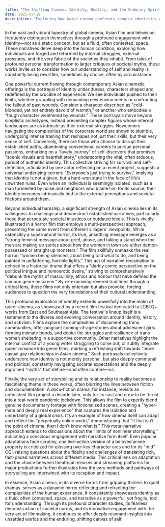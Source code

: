 ```yaml
---
title: "The Shifting Canvas: Identity, Reality, and the Enduring Spirit in Asian Cinema"
date: 2025-07-18
description: "Exploring how Asian cinema confronts complex identities and societal pressures, often blurring the lines between personal truth and collective narrative."
---
```


In the vast and vibrant tapestry of global cinema, Asian film and television frequently distinguish themselves through a profound engagement with identity—not as a static concept, but as a fluid, often contested, space. These narratives delve deep into the human condition, exploring how individuals are forged and reformed by internal struggles, external pressures, and the very fabric of the societies they inhabit. From tales of profound personal transformation to larger critiques of societal myths, these works invite us to consider how our understanding of self and reality is constantly being rewritten, sometimes by choice, often by circumstance.

One powerful current flowing through contemporary Asian cinematic offerings is the portrayal of identity under duress, characters shaped and redefined by the crucible of experience. We see individuals pushed to their limits, whether grappling with demanding new environments or confronting the fallout of past wounds. Consider a character described as "cold-blooded, yet not entirely devoid of warmth," or another who embodies a "tough character weathered by wounds." These portrayals move beyond simplistic archetypes, instead presenting complex figures whose internal landscapes are as intricate as their external struggles. Newcomers navigating the complexities of the corporate world are shown to stumble, undergoing intense training that reshapes not just their skills, but their very sense of self. Conversely, there are those who choose to disrupt their established paths, abandoning conventional careers to pursue personal passions, embarking on a "lovely journey" of self-discovery that promises "scenic visuals and heartfelt story," underscoring the vital, often arduous, pursuit of authentic identity. This collective striving for survival and self-definition, articulated by one actor reflecting on a recent project, suggests a universal underlying current: "Everyone's just trying to survive," implying that identity is not a given, but a hard-won state in the face of life’s unwritten rules. Even when an individual is seemingly isolated, such as a man tormented by noise and neighbors who blame him for its source, their identity becomes intrinsically tied to the external perceptions and societal frictions around them.

Beyond individual hardship, a significant strength of Asian cinema lies in its willingness to challenge and deconstruct established narratives, particularly those that perpetuate societal injustices or outdated ideals. This is vividly illustrated in a horror film that employs a multi-perspectival approach, presenting the same event from different villagers' viewpoints. While ostensibly a supernatural horror, its true, unsettling message emerges as a "strong feminist message about grief, abuse, and taking a stand when the men are making up stories about how the women in town are either demon-possessed or straight up monsters." The film skillfully unmasks the real horror: "women being silenced, about being told what to do, and being painted in unflattering, horrible lights." This act of narrative reclamation is echoed in a historical drama that offers a "darkly comic perspective on the political intrigue and homoerotic desire," striving to comprehensively "debunk the myths of masculinity, ethics and honour that have defined the samurai genre onscreen." By re-examining revered traditions through a critical lens, these films not only entertain but also provoke, forcing audiences to question the very foundations of their cultural understanding.

This profound exploration of identity extends powerfully into the realm of queer cinema, as showcased by a recent film festival dedicated to LGBTQ+ works from East and Southeast Asia. The festival's lineup itself is a testament to the diverse and evolving conversation around identity, history, and activism. Films explore the complexities of documenting trans communities, offer poignant coming-of-age stories about adolescent girls forming intimate bonds, and depict the struggles and resilience of trans women sheltering in a supportive community. Other narratives highlight the internal conflict of a young writer struggling to come out, or subtly integrate queer romance into genre films, marking a refreshing shift towards "more casual gay relationships in Asian cinema." Such portrayals collectively underscore how identity is not merely personal, but also deeply communal and political, constantly navigating societal expectations and the deeply ingrained "myths" that define—and often confine—us.

Finally, the very act of storytelling and its relationship to reality becomes a fascinating theme in these works, often blurring the lines between fiction and documentation. A docu-fiction drama, for instance, revisits an unfinished film project a decade later, only for its cast and crew to be thrust into a real-world pandemic lockdown. This allows the film to expertly blend genuine documentary footage with fictionalized scenes, creating a "hyper-meta and deeply real experience" that captures the isolation and uncertainty of a global crisis. It’s an example of how cinema itself can adapt and reflect the "perpetually online world," demonstrating that "if that isn’t the point of cinema, then I don’t know what is." This meta-narrative approach extends to discussions about the "limits of nonlinear storytelling," indicating a conscious engagement with narrative form itself. Even popular adaptations face scrutiny; one live-action version of a beloved anime property is criticized for glossing over key character arcs and for its "mid" CGI, raising questions about the fidelity and challenges of translating rich, fast-paced narratives across different media. This critical lens on adaptation and the choice between theatrical releases and streaming platforms for major productions further illustrates how the very methods and pathways of storytelling are intertwined with its reception and impact.

In essence, Asian cinema, in its diverse forms from gripping thrillers to quiet dramas, serves as a dynamic mirror reflecting and refracting the complexities of the human experience. It consistently showcases identity as a fluid, often contested, space, and narrative as a powerful, yet fragile, tool for understanding. Through its profound character studies, its fearless deconstruction of societal norms, and its innovative engagement with the very act of filmmaking, it continues to offer deeply resonant insights into unsettled worlds and the enduring, shifting canvas of self.